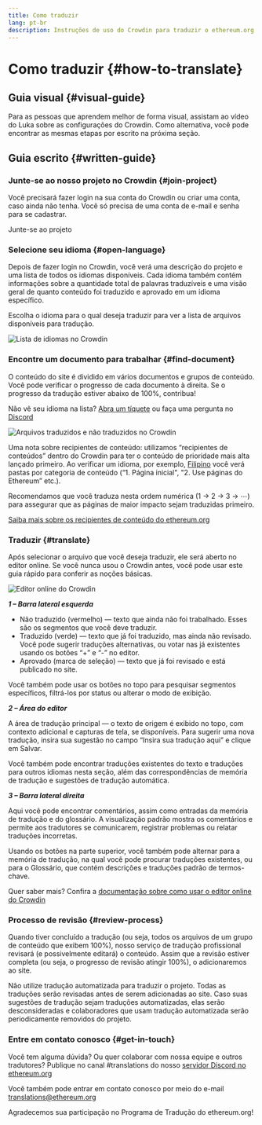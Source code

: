 ```yaml
---
title: Como traduzir
lang: pt-br
description: Instruções de uso do Crowdin para traduzir o ethereum.org
---
```


# Como traduzir \{#how-to-translate}

## Guia visual \{#visual-guide}

Para as pessoas que aprendem melhor de forma visual, assistam ao vídeo do Luka sobre as configurações do Crowdin. Como alternativa, você pode encontrar as mesmas etapas por escrito na próxima seção.

<YouTube id="Ii7bYhanLs4" />

## Guia escrito \{#written-guide}

### Junte-se ao nosso projeto no Crowdin \{#join-project}

Você precisará fazer login na sua conta do Crowdin ou criar uma conta, caso ainda não tenha. Você só precisa de uma conta de e-mail e senha para se cadastrar.

<ButtonLink to="https://crowdin.com/project/ethereum-org/">
  Junte-se ao projeto
</ButtonLink>

### Selecione seu idioma \{#open-language}

Depois de fazer login no Crowdin, você verá uma descrição do projeto e uma lista de todos os idiomas disponíveis. Cada idioma também contém informações sobre a quantidade total de palavras traduzíveis e uma visão geral de quanto conteúdo foi traduzido e aprovado em um idioma específico.

Escolha o idioma para o qual deseja traduzir para ver a lista de arquivos disponíveis para tradução.

![Lista de idiomas no Crowdin](./list-of-languages.png)

### Encontre um documento para trabalhar \{#find-document}

O conteúdo do site é dividido em vários documentos e grupos de conteúdo. Você pode verificar o progresso de cada documento à direita. Se o progresso da tradução estiver abaixo de 100%, contribua!

Não vê seu idioma na lista? [Abra um tíquete](https://github.com/ethereum/ethereum-org-website/issues/new/choose) ou faça uma pergunta no [Discord](/discord/)

![Arquivos traduzidos e não traduzidos no Crowdin](./crowdin-files.png)

Uma nota sobre recipientes de conteúdo: utilizamos “recipientes de conteúdos” dentro do Crowdin para ter o conteúdo de prioridade mais alta lançado primeiro. Ao verificar um idioma, por exemplo, [Filipino](https://crowdin.com/project/ethereum-org/fil#) você verá pastas por categoria de conteúdo (“1. Página inicial", "2. Use páginas do Ethereum” etc.).

Recomendamos que você traduza nesta ordem numérica (1 → 2 → 3 → ⋯) para assegurar que as páginas de maior impacto sejam traduzidas primeiro.

[Saiba mais sobre os recipientes de conteúdo do ethereum.org](/contributing/translation-program/content-buckets/)

### Traduzir \{#translate}

Após selecionar o arquivo que você deseja traduzir, ele será aberto no editor online. Se você nunca usou o Crowdin antes, você pode usar este guia rápido para conferir as noções básicas.

![Editor online do Crowdin](./online-editor.png)

**_1 – Barra lateral esquerda_**

- Não traduzido (vermelho) — texto que ainda não foi trabalhado. Esses são os segmentos que você deve traduzir.
- Traduzido (verde) — texto que já foi traduzido, mas ainda não revisado. Você pode sugerir traduções alternativas, ou votar nas já existentes usando os botões “+” e “-” no editor.
- Aprovado (marca de seleção) — texto que já foi revisado e está publicado no site.

Você também pode usar os botões no topo para pesquisar segmentos específicos, filtrá-los por status ou alterar o modo de exibição.

**_2 – Área do editor_**

A área de tradução principal — o texto de origem é exibido no topo, com contexto adicional e capturas de tela, se disponíveis. Para sugerir uma nova tradução, insira sua sugestão no campo “Insira sua tradução aqui” e clique em Salvar.

Você também pode encontrar traduções existentes do texto e traduções para outros idiomas nesta seção, além das correspondências de memória de tradução e sugestões de tradução automática.

**_3 – Barra lateral direita_**

Aqui você pode encontrar comentários, assim como entradas da memória de tradução e do glossário. A visualização padrão mostra os comentários e permite aos tradutores se comunicarem, registrar problemas ou relatar traduções incorretas.

Usando os botões na parte superior, você também pode alternar para a memória de tradução, na qual você pode procurar traduções existentes, ou para o Glossário, que contém descrições e traduções padrão de termos-chave.

Quer saber mais? Confira a [documentação sobre como usar o editor online do Crowdin](https://support.crowdin.com/online-editor/)

### Processo de revisão \{#review-process}

Quando tiver concluído a tradução (ou seja, todos os arquivos de um grupo de conteúdo que exibem 100%), nosso serviço de tradução profissional revisará (e possivelmente editará) o conteúdo. Assim que a revisão estiver completa (ou seja, o progresso de revisão atingir 100%), o adicionaremos ao site.

<InfoBanner shouldCenter emoji=":warning:">
  Não utilize tradução automatizada para traduzir o projeto. Todas as traduções serão revisadas antes de serem adicionadas ao site. Caso suas sugestões de tradução sejam traduções automatizadas, elas serão desconsideradas e colaboradores que usam tradução automatizada serão periodicamente removidos do projeto.
</InfoBanner>

### Entre em contato conosco \{#get-in-touch}

Você tem alguma dúvida? Ou quer colaborar com nossa equipe e outros tradutores? Publique no canal #translations do nosso [servidor Discord no ethereum.org](/discord/)

Você também pode entrar em contato conosco por meio do e-mail translations@ethereum.org

Agradecemos sua participação no Programa de Tradução do ethereum.org!
